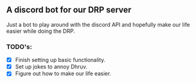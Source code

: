 ## A discord bot for our DRP server

Just a bot to play around with the discord API and hopefully make our life easier while doing the DRP.

### TODO's:
- [X] Finish setting up basic functionality.
- [X] Set up jokes to annoy Dhruv.
- [X] Figure out how to make our life easier.